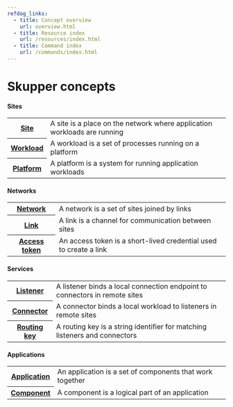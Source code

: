 ```yaml
---
refdog_links:
  - title: Concept overview
    url: overview.html
  - title: Resource index
    url: /resources/index.html
  - title: Command index
    url: /commands/index.html
---
```


# Skupper concepts

#### Sites

<table class="objects">
<tr><th><a href="{{site_prefix}}/concepts/site.html">Site</a></th><td>A site is a place on the network where application workloads are running</td></tr>
<tr><th><a href="{{site_prefix}}/concepts/workload.html">Workload</a></th><td>A workload is a set of processes running on a platform</td></tr>
<tr><th><a href="{{site_prefix}}/concepts/platform.html">Platform</a></th><td>A platform is a system for running application workloads</td></tr>
</table>

#### Networks

<table class="objects">
<tr><th><a href="{{site_prefix}}/concepts/network.html">Network</a></th><td>A network is a set of sites joined by links</td></tr>
<tr><th><a href="{{site_prefix}}/concepts/link.html">Link</a></th><td>A link is a channel for communication between sites</td></tr>
<tr><th><a href="{{site_prefix}}/concepts/access-token.html">Access token</a></th><td>An access token is a short-lived credential used to create a link</td></tr>
</table>

#### Services

<table class="objects">
<tr><th><a href="{{site_prefix}}/concepts/listener.html">Listener</a></th><td>A listener binds a local connection endpoint to connectors in remote sites</td></tr>
<tr><th><a href="{{site_prefix}}/concepts/connector.html">Connector</a></th><td>A connector binds a local workload to listeners in remote sites</td></tr>
<tr><th><a href="{{site_prefix}}/concepts/routing-key.html">Routing key</a></th><td>A routing key is a string identifier for matching listeners and connectors</td></tr>
</table>

#### Applications

<table class="objects">
<tr><th><a href="{{site_prefix}}/concepts/application.html">Application</a></th><td>An application is a set of components that work together</td></tr>
<tr><th><a href="{{site_prefix}}/concepts/component.html">Component</a></th><td>A component is a logical part of an application</td></tr>
</table>
